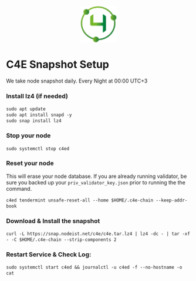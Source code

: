 <p align="center">
  <img height="100" height="auto" src="https://raw.githubusercontent.com/Nodeist/Kurulumlar/main/logos/c4e.png">
</p>



# C4E Snapshot Setup
We take node snapshot daily.
Every Night at 00:00 UTC+3

### Install lz4 (if needed)
```
sudo apt update
sudo apt install snapd -y
sudo snap install lz4
```

### Stop your node
```
sudo systemctl stop c4ed
```

### Reset your node
This will erase your node database. If you are already running validator, be sure you backed up your `priv_validator_key.json` prior to running the the command.

```
c4ed tendermint unsafe-reset-all --home $HOME/.c4e-chain --keep-addr-book
```

### Download & Install the snapshot
```
curl -L https://snap.nodeist.net/c4e/c4e.tar.lz4 | lz4 -dc - | tar -xf - -C $HOME/.c4e-chain --strip-components 2
```

### Restart Service & Check Log:
```
sudo systemctl start c4ed && journalctl -u c4ed -f --no-hostname -o cat
```
